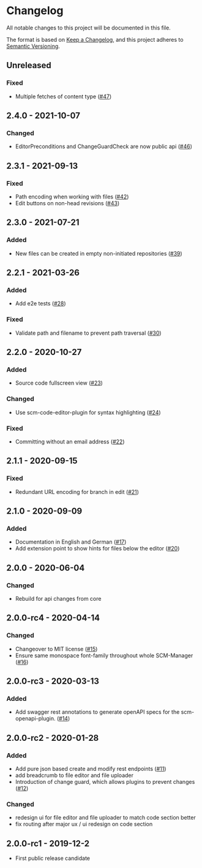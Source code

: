 # Changelog
All notable changes to this project will be documented in this file.

The format is based on [Keep a Changelog](https://keepachangelog.com/en/1.0.0/),
and this project adheres to [Semantic Versioning](https://semver.org/spec/v2.0.0.html).

## Unreleased
### Fixed
- Multiple fetches of content type ([#47](https://github.com/scm-manager/scm-editor-plugin/pull/47))

## 2.4.0 - 2021-10-07
### Changed
- EditorPreconditions and ChangeGuardCheck are now public api ([#46](https://github.com/scm-manager/scm-editor-plugin/pull/46))

## 2.3.1 - 2021-09-13
### Fixed
- Path encoding when working with files ([#42](https://github.com/scm-manager/scm-editor-plugin/pull/42))
- Edit buttons on non-head revisions ([#43](https://github.com/scm-manager/scm-editor-plugin/pull/43))

## 2.3.0 - 2021-07-21
### Added
- New files can be created in empty non-initiated repositories ([#39](https://github.com/scm-manager/scm-editor-plugin/pull/39))

## 2.2.1 - 2021-03-26
### Added
- Add e2e tests ([#28](https://github.com/scm-manager/scm-editor-plugin/pull/28))

### Fixed
- Validate path and filename to prevent path traversal ([#30](https://github.com/scm-manager/scm-editor-plugin/pull/30))

## 2.2.0 - 2020-10-27
### Added
- Source code fullscreen view ([#23](https://github.com/scm-manager/scm-editor-plugin/pull/23))

### Changed
- Use scm-code-editor-plugin for syntax highlighting ([#24](https://github.com/scm-manager/scm-editor-plugin/pull/24))

### Fixed
- Committing without an email address ([#22](https://github.com/scm-manager/scm-editor-plugin/pull/22))

## 2.1.1 - 2020-09-15
### Fixed
- Redundant URL encoding for branch in edit ([#21](https://github.com/scm-manager/scm-editor-plugin/pull/21))

## 2.1.0 - 2020-09-09
### Added
- Documentation in English and German ([#17](https://github.com/scm-manager/scm-editor-plugin/pull/17))
- Add extension point to show hints for files below the editor ([#20](https://github.com/scm-manager/scm-editor-plugin/pull/20))

## 2.0.0 - 2020-06-04
### Changed
- Rebuild for api changes from core

## 2.0.0-rc4 - 2020-04-14
### Changed
- Changeover to MIT license ([#15](https://github.com/scm-manager/scm-editor-plugin/pull/15))
- Ensure same monospace font-family throughout whole SCM-Manager ([#16](https://github.com/scm-manager/scm-editor-plugin/pull/16))

## 2.0.0-rc3 - 2020-03-13
### Added
- Add swagger rest annotations to generate openAPI specs for the scm-openapi-plugin. ([#14](https://github.com/scm-manager/scm-editor-plugin/pull/14))

## 2.0.0-rc2 - 2020-01-28
### Added
- Add pure json based create and modify rest endpoints ([#11](https://github.com/scm-manager/scm-editor-plugin/pull/11))
- add breadcrumb to file editor and file uploader
- Introduction of change guard, which allows plugins to prevent changes ([#12](https://github.com/scm-manager/scm-editor-plugin/pull/12))

### Changed
- redesign ui for file editor and file uploader to match code section better
- fix routing after major ux / ui redesign on code section

## 2.0.0-rc1 - 2019-12-2
- First public release candidate

